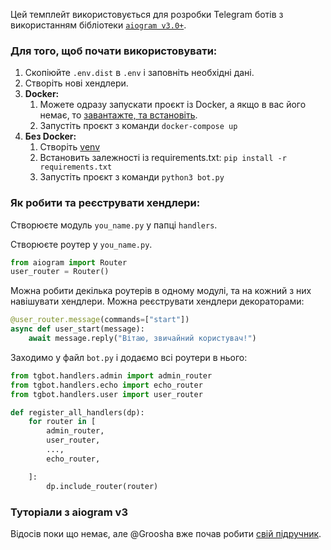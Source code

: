 Цей темплейт використовується для розробки Telegram ботів з використанням бібліотеки [`aiogram v3.0+`](https://github.com/aiogram/aiogram/tree/dev-3.x).

### Для того, щоб почати використовувати:
1. Скопіюйте `.env.dist` в `.env` і заповніть необхідні дані.
2. Створіть нові хендлери.
3. **Docker:**
   1. Можете одразу запускати проєкт із Docker, а якщо в вас його немає, то [завантажте, та встановіть](https://docs.docker.com/get-docker/).
   2. Запустіть проєкт з команди `docker-compose up`
4. **Без Docker:**
   1. Створіть [venv](https://docs.python.org/3/library/venv.html)
   2. Встановить залежності із requirements.txt: `pip install -r requirements.txt`
   3. Запустіть проєкт з команди `python3 bot.py`


### Як робити та реєструвати хендлери:
Створюєте модуль `you_name.py` у папці `handlers`.

Створюєте роутер у `you_name.py`.
```python
from aiogram import Router
user_router = Router()
```
Можна робити декілька роутерів в одному модулі, та на кожний з них навішувати хендлери.
Можна реєструвати хендлери декораторами:
```python
@user_router.message(commands=["start"])
async def user_start(message):
    await message.reply("Вітаю, звичайний користувач!")
```

Заходимо у файл `bot.py` і додаємо всі роутери в нього:
```python
from tgbot.handlers.admin import admin_router
from tgbot.handlers.echo import echo_router
from tgbot.handlers.user import user_router

def register_all_handlers(dp):
    for router in [
        admin_router,
        user_router,
        ...,
        echo_router,

    ]:
        dp.include_router(router)
```

### Туторіали з aiogram v3
Відосів поки що немає, але @Groosha вже почав робити [свій підручник](https://groosha.2038.io/telegram-tutorial-2/).